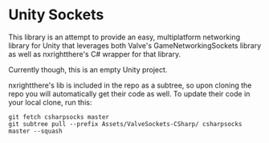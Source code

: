 # Unity Sockets

This library is an attempt to provide an easy, multiplatform networking library for Unity that leverages both Valve's GameNetworkingSockets library as well as nxrightthere's C# wrapper for that library.

Currently though, this is an empty Unity project.

nxrightthere's lib is included in the repo as a subtree, so upon cloning the repo you will automatically get their code as well. To update their code in your local clone, run this:

```
git fetch csharpsocks master
git subtree pull --prefix Assets/ValveSockets-CSharp/ csharpsocks master --squash
```